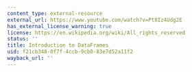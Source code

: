 ```yaml
---
content_type: external-resource
external_url: https://www.youtube.com/watch?v=Pt8Iz4Udg2E
has_external_license_warning: true
license: https://en.wikipedia.org/wiki/All_rights_reserved
status: ''
title: Introduction to DataFrames
uid: f21cb348-0f7f-4ccb-9cb0-83e7d52a11f2
wayback_url: ''
---
```


